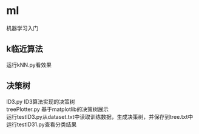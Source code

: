 # ml
机器学习入门
## k临近算法
运行kNN.py看效果
## 决策树
ID3.py ID3算法实现的决策树<br>
treePlotter.py 基于matplotlib的决策树展示<br>
运行testID3.py从dataset.txt中读取训练数据，生成决策树，并保存到tree.txt中<br>
运行testID31.py查看分类结果